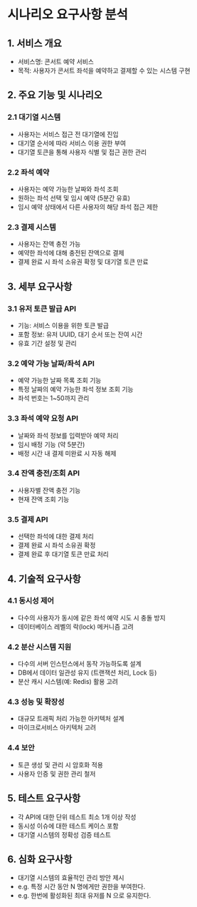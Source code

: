 # 시나리오 요구사항 분석

## 1. 서비스 개요

- 서비스명: 콘서트 예약 서비스
- 목적: 사용자가 콘서트 좌석을 예약하고 결제할 수 있는 시스템 구현

## 2. 주요 기능 및 시나리오

### 2.1 대기열 시스템

- 사용자는 서비스 접근 전 대기열에 진입
- 대기열 순서에 따라 서비스 이용 권한 부여
- 대기열 토큰을 통해 사용자 식별 및 접근 권한 관리

### 2.2 좌석 예약

- 사용자는 예약 가능한 날짜와 좌석 조회
- 원하는 좌석 선택 및 임시 예약 (5분간 유효)
- 임시 예약 상태에서 다른 사용자의 해당 좌석 접근 제한

### 2.3 결제 시스템

- 사용자는 잔액 충전 가능
- 예약한 좌석에 대해 충전된 잔액으로 결제
- 결제 완료 시 좌석 소유권 확정 및 대기열 토큰 만료

## 3. 세부 요구사항

### 3.1 유저 토큰 발급 API

- 기능: 서비스 이용을 위한 토큰 발급
- 포함 정보: 유저 UUID, 대기 순서 또는 잔여 시간
- 유효 기간 설정 및 관리

### 3.2 예약 가능 날짜/좌석 API

- 예약 가능한 날짜 목록 조회 기능
- 특정 날짜의 예약 가능한 좌석 정보 조회 기능
- 좌석 번호는 1~50까지 관리

### 3.3 좌석 예약 요청 API

- 날짜와 좌석 정보를 입력받아 예약 처리
- 임시 배정 기능 (약 5분간)
- 배정 시간 내 결제 미완료 시 자동 해제

### 3.4 잔액 충전/조회 API

- 사용자별 잔액 충전 기능
- 현재 잔액 조회 기능

### 3.5 결제 API

- 선택한 좌석에 대한 결제 처리
- 결제 완료 시 좌석 소유권 확정
- 결제 완료 후 대기열 토큰 만료 처리

## 4. 기술적 요구사항

### 4.1 동시성 제어

- 다수의 사용자가 동시에 같은 좌석 예약 시도 시 충돌 방지
- 데이터베이스 레벨의 락(lock) 메커니즘 고려

### 4.2 분산 시스템 지원

- 다수의 서버 인스턴스에서 동작 가능하도록 설계
- DB에서 데이터 일관성 유지 (트랜잭션 처리, Lock 등)
- 분산 캐시 시스템(예: Redis) 활용 고려

### 4.3 성능 및 확장성

- 대규모 트래픽 처리 가능한 아키텍처 설계
- 마이크로서비스 아키텍처 고려

### 4.4 보안

- 토큰 생성 및 관리 시 암호화 적용
- 사용자 인증 및 권한 관리 철저

## 5. 테스트 요구사항

- 각 API에 대한 단위 테스트 최소 1개 이상 작성
- 동시성 이슈에 대한 테스트 케이스 포함
- 대기열 시스템의 정확성 검증 테스트

## 6. 심화 요구사항

- 대기열 시스템의 효율적인 관리 방안 제시
- e.g. 특정 시간 동안 N 명에게만 권한을 부여한다.
- e.g. 한번에 활성화된 최대 유저를 N 으로 유지한다.
